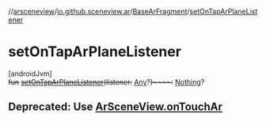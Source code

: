 //[arsceneview](../../../index.md)/[io.github.sceneview.ar](../index.md)/[BaseArFragment](index.md)/[setOnTapArPlaneListener](set-on-tap-ar-plane-listener.md)

# setOnTapArPlaneListener

[androidJvm]\
~~fun~~ [~~setOnTapArPlaneListener~~](set-on-tap-ar-plane-listener.md)~~(~~~~listener~~~~:~~ [Any](https://kotlinlang.org/api/latest/jvm/stdlib/kotlin/-any/index.html)?~~)~~~~:~~ [Nothing](https://kotlinlang.org/api/latest/jvm/stdlib/kotlin/-nothing/index.html)?

##  Deprecated: Use [ArSceneView.onTouchAr](../../../../arsceneview/io.github.sceneview.ar/-ar-scene-view/on-touch-ar.md)
